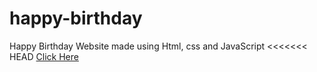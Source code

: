 # happy-birthday
Happy Birthday Website made using Html, css and JavaScript
<<<<<<< HEAD
<a href="https://tripti140.github.io/HappyBirthday_Ayush.github.io" target="blank">Click Here</a>
